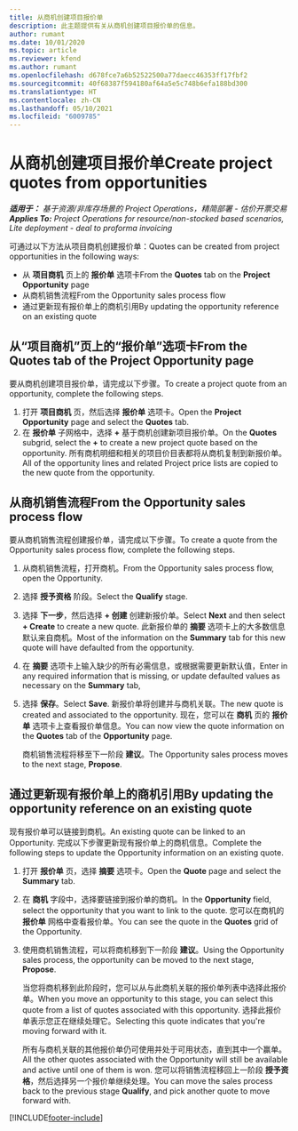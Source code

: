 ```yaml
---
title: 从商机创建项目报价单
description: 此主题提供有关从商机创建项目报价单的信息。
author: rumant
ms.date: 10/01/2020
ms.topic: article
ms.reviewer: kfend
ms.author: rumant
ms.openlocfilehash: d678fce7a6b52522500a77daecc46353ff17fbf2
ms.sourcegitcommit: 40f68387f594180af64a5e5c748b6efa188bd300
ms.translationtype: HT
ms.contentlocale: zh-CN
ms.lasthandoff: 05/10/2021
ms.locfileid: "6009785"
---
```

# <a name="create-project-quotes-from-opportunities"></a><span data-ttu-id="ec68a-103">从商机创建项目报价单</span><span class="sxs-lookup"><span data-stu-id="ec68a-103">Create project quotes from opportunities</span></span>

<span data-ttu-id="ec68a-104">_**适用于：** 基于资源/非库存场景的 Project Operations，精简部署 - 估价开票交易_</span><span class="sxs-lookup"><span data-stu-id="ec68a-104">_**Applies To:** Project Operations for resource/non-stocked based scenarios, Lite deployment - deal to proforma invoicing_</span></span>

<span data-ttu-id="ec68a-105">可通过以下方法从项目商机创建报价单：</span><span class="sxs-lookup"><span data-stu-id="ec68a-105">Quotes can be created from project opportunities in the following ways:</span></span>

- <span data-ttu-id="ec68a-106">从 **项目商机** 页上的 **报价单** 选项卡</span><span class="sxs-lookup"><span data-stu-id="ec68a-106">From the **Quotes** tab on the **Project Opportunity** page</span></span>
- <span data-ttu-id="ec68a-107">从商机销售流程</span><span class="sxs-lookup"><span data-stu-id="ec68a-107">From the Opportunity sales process flow</span></span>
- <span data-ttu-id="ec68a-108">通过更新现有报价单上的商机引用</span><span class="sxs-lookup"><span data-stu-id="ec68a-108">By updating the opportunity reference on an existing quote</span></span>

## <a name="from-the-quotes-tab-of-the-project-opportunity-page"></a><span data-ttu-id="ec68a-109">从“项目商机”页上的“报价单”选项卡</span><span class="sxs-lookup"><span data-stu-id="ec68a-109">From the Quotes tab of the Project Opportunity page</span></span>

<span data-ttu-id="ec68a-110">要从商机创建项目报价单，请完成以下步骤。</span><span class="sxs-lookup"><span data-stu-id="ec68a-110">To create a project quote from an opportunity, complete the following steps.</span></span>

1. <span data-ttu-id="ec68a-111">打开 **项目商机** 页，然后选择 **报价单** 选项卡。</span><span class="sxs-lookup"><span data-stu-id="ec68a-111">Open the **Project Opportunity** page and select the **Quotes** tab.</span></span> 
2. <span data-ttu-id="ec68a-112">在 **报价单** 子网格中，选择 **+** 基于商机创建新项目报价单。</span><span class="sxs-lookup"><span data-stu-id="ec68a-112">On the **Quotes** subgrid, select the **+** to create a new project quote based on the opportunity.</span></span> <span data-ttu-id="ec68a-113">所有商机明细和相关的项目价目表都将从商机复制到新报价单。</span><span class="sxs-lookup"><span data-stu-id="ec68a-113">All of the opportunity lines and related Project price lists are copied to the new quote from the opportunity.</span></span>

## <a name="from-the-opportunity-sales-process-flow"></a><span data-ttu-id="ec68a-114">从商机销售流程</span><span class="sxs-lookup"><span data-stu-id="ec68a-114">From the Opportunity sales process flow</span></span>

<span data-ttu-id="ec68a-115">要从商机销售流程创建报价单，请完成以下步骤。</span><span class="sxs-lookup"><span data-stu-id="ec68a-115">To create a quote from the Opportunity sales process flow, complete the following steps.</span></span>

1. <span data-ttu-id="ec68a-116">从商机销售流程，打开商机。</span><span class="sxs-lookup"><span data-stu-id="ec68a-116">From the Opportunity sales process flow, open the Opportunity.</span></span>
2. <span data-ttu-id="ec68a-117">选择 **授予资格** 阶段。</span><span class="sxs-lookup"><span data-stu-id="ec68a-117">Select the **Qualify** stage.</span></span> 
3. <span data-ttu-id="ec68a-118">选择 **下一步**，然后选择 **+ 创建** 创建新报价单。</span><span class="sxs-lookup"><span data-stu-id="ec68a-118">Select **Next** and then select **+ Create** to create a new quote.</span></span> <span data-ttu-id="ec68a-119">此新报价单的 **摘要** 选项卡上的大多数信息默认来自商机。</span><span class="sxs-lookup"><span data-stu-id="ec68a-119">Most of the information on the **Summary** tab for this new quote will have defaulted from the opportunity.</span></span> 
4. <span data-ttu-id="ec68a-120">在 **摘要** 选项卡上输入缺少的所有必需信息，或根据需要更新默认值，</span><span class="sxs-lookup"><span data-stu-id="ec68a-120">Enter in any required information that is missing, or update defaulted values as necessary on the **Summary** tab,</span></span>
5. <span data-ttu-id="ec68a-121">选择 **保存**。</span><span class="sxs-lookup"><span data-stu-id="ec68a-121">Select **Save**.</span></span> <span data-ttu-id="ec68a-122">新报价单将创建并与商机关联。</span><span class="sxs-lookup"><span data-stu-id="ec68a-122">The new quote is created and associated to the opportunity.</span></span> <span data-ttu-id="ec68a-123">现在，您可以在 **商机** 页的 **报价单** 选项卡上查看报价单信息。</span><span class="sxs-lookup"><span data-stu-id="ec68a-123">You can now view the quote information on the **Quotes** tab of the **Opportunity** page.</span></span> 

   <span data-ttu-id="ec68a-124">商机销售流程将移至下一阶段 **建议**。</span><span class="sxs-lookup"><span data-stu-id="ec68a-124">The Opportunity sales process moves to the next stage, **Propose**.</span></span>


## <a name="by-updating-the-opportunity-reference-on-an-existing-quote"></a><span data-ttu-id="ec68a-125">通过更新现有报价单上的商机引用</span><span class="sxs-lookup"><span data-stu-id="ec68a-125">By updating the opportunity reference on an existing quote</span></span>

<span data-ttu-id="ec68a-126">现有报价单可以链接到商机。</span><span class="sxs-lookup"><span data-stu-id="ec68a-126">An existing quote can be linked to an Opportunity.</span></span> <span data-ttu-id="ec68a-127">完成以下步骤更新现有报价单上的商机信息。</span><span class="sxs-lookup"><span data-stu-id="ec68a-127">Complete the following steps to update the Opportunity information on an existing quote.</span></span>

1. <span data-ttu-id="ec68a-128">打开 **报价单** 页，选择 **摘要** 选项卡。</span><span class="sxs-lookup"><span data-stu-id="ec68a-128">Open the **Quote** page and select the **Summary** tab.</span></span>
2. <span data-ttu-id="ec68a-129">在 **商机** 字段中，选择要链接到报价单的商机。</span><span class="sxs-lookup"><span data-stu-id="ec68a-129">In the **Opportunity** field, select the opportunity that you want to link to the quote.</span></span> <span data-ttu-id="ec68a-130">您可以在商机的 **报价单** 网格中查看报价单。</span><span class="sxs-lookup"><span data-stu-id="ec68a-130">You can see the quote in the **Quotes** grid of the Opportunity.</span></span> 
3. <span data-ttu-id="ec68a-131">使用商机销售流程，可以将商机移到下一阶段 **建议**。</span><span class="sxs-lookup"><span data-stu-id="ec68a-131">Using the Opportunity sales process, the opportunity can be moved to the next stage, **Propose**.</span></span> 

   <span data-ttu-id="ec68a-132">当您将商机移到此阶段时，您可以从与此商机关联的报价单列表中选择此报价单。</span><span class="sxs-lookup"><span data-stu-id="ec68a-132">When you move an opportunity to this stage, you can select this quote from a list of quotes associated with this opportunity.</span></span> <span data-ttu-id="ec68a-133">选择此报价单表示您正在继续处理它。</span><span class="sxs-lookup"><span data-stu-id="ec68a-133">Selecting this quote indicates that you're moving forward with it.</span></span>

   <span data-ttu-id="ec68a-134">所有与商机关联的其他报价单仍可使用并处于可用状态，直到其中一个赢单。</span><span class="sxs-lookup"><span data-stu-id="ec68a-134">All the other quotes associated with the Opportunity will still be available and active until one of them is won.</span></span> <span data-ttu-id="ec68a-135">您可以将销售流程移回上一阶段 **授予资格**，然后选择另一个报价单继续处理。</span><span class="sxs-lookup"><span data-stu-id="ec68a-135">You can move the sales process back to the previous stage **Qualify**, and pick another quote to move forward with.</span></span>


[!INCLUDE[footer-include](../includes/footer-banner.md)]
